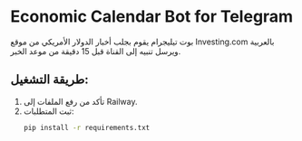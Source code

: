 # Economic Calendar Bot for Telegram

بوت تيليجرام يقوم بجلب أخبار الدولار الأمريكي من موقع Investing.com بالعربية
ويرسل تنبيه إلى القناة قبل 15 دقيقة من موعد الخبر.

## طريقة التشغيل:

1. تأكد من رفع الملفات إلى Railway.
2. ثبت المتطلبات:
   ```bash
   pip install -r requirements.txt
